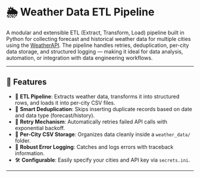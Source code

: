 # 🌦️ Weather Data ETL Pipeline

A modular and extensible ETL (Extract, Transform, Load) pipeline built in Python for collecting forecast and historical weather data for multiple cities using the [WeatherAPI](https://www.weatherapi.com/). The pipeline handles retries, deduplication, per-city data storage, and structured logging — making it ideal for data analysis, automation, or integration with data engineering workflows.

---

## 📌 Features

- 🔁 **ETL Pipeline**: Extracts weather data, transforms it into structured rows, and loads it into per-city CSV files.
- 🧠 **Smart Deduplication**: Skips inserting duplicate records based on date and data type (forecast/history).
- 🔄 **Retry Mechanism**: Automatically retries failed API calls with exponential backoff.
- 📁 **Per-City CSV Storage**: Organizes data cleanly inside a `weather_data/` folder.
- 🧪 **Robust Error Logging**: Catches and logs errors with traceback information.
- 🛠️ **Configurable**: Easily specify your cities and API key via `secrets.ini`.

---
